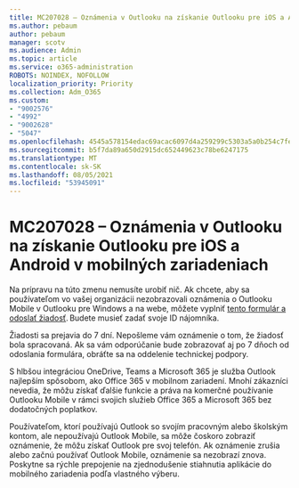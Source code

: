 ```yaml
---
title: MC207028 – Oznámenia v Outlooku na získanie Outlooku pre iOS a Android v mobilných zariadeniach
ms.author: pebaum
author: pebaum
manager: scotv
ms.audience: Admin
ms.topic: article
ms.service: o365-administration
ROBOTS: NOINDEX, NOFOLLOW
localization_priority: Priority
ms.collection: Adm_O365
ms.custom:
- "9002576"
- "4992"
- "9002628"
- "5047"
ms.openlocfilehash: 4545a578154edac69acac6097d4a259299c5303a5a0b254c7fe0c57869b7bcab
ms.sourcegitcommit: b5f7da89a650d2915dc652449623c78be6247175
ms.translationtype: MT
ms.contentlocale: sk-SK
ms.lasthandoff: 08/05/2021
ms.locfileid: "53945091"
---
```

# <a name="mc207028---notifications-in-outlook-to-obtain-outlook-for-ios-and-android-on-mobile-devices"></a>MC207028 – Oznámenia v Outlooku na získanie Outlooku pre iOS a Android v mobilných zariadeniach

Na prípravu na túto zmenu nemusíte urobiť nič. Ak chcete, aby sa používateľom vo vašej organizácii nezobrazovali oznámenia o Outlooku Mobile v Outlooku pre Windows a na webe, môžete vyplniť [tento formulár a odoslať žiadosť](https://aka.ms/MC207028). Budete musieť zadať svoje ID nájomníka. 

Žiadosti sa prejavia do 7 dní. Nepošleme vám oznámenie o tom, že žiadosť bola spracovaná. Ak sa vám odporúčanie bude zobrazovať aj po 7 dňoch od odoslania formulára, obráťte sa na oddelenie technickej podpory.

S hlbšou integráciou OneDrive, Teams a Microsoft 365 je služba Outlook najlepším spôsobom, ako Office 365 v mobilnom zariadení. Mnohí zákazníci nevedia, že môžu získať ďalšie funkcie a práva na komerčné používanie Outlooku Mobile v rámci svojich služieb Office 365 a Microsoft 365 bez dodatočných poplatkov.

Používateľom, ktorí používajú Outlook so svojím pracovným alebo školským kontom, ale nepoužívajú Outlook Mobile, sa môže čoskoro zobraziť oznámenie, že môžu získať Outlook pre svoj telefón. Ak oznámenie zrušia alebo začnú používať Outlook Mobile, oznámenie sa nezobrazí znova. Poskytne sa rýchle prepojenie na zjednodušenie stiahnutia aplikácie do mobilného zariadenia podľa vlastného výberu.
